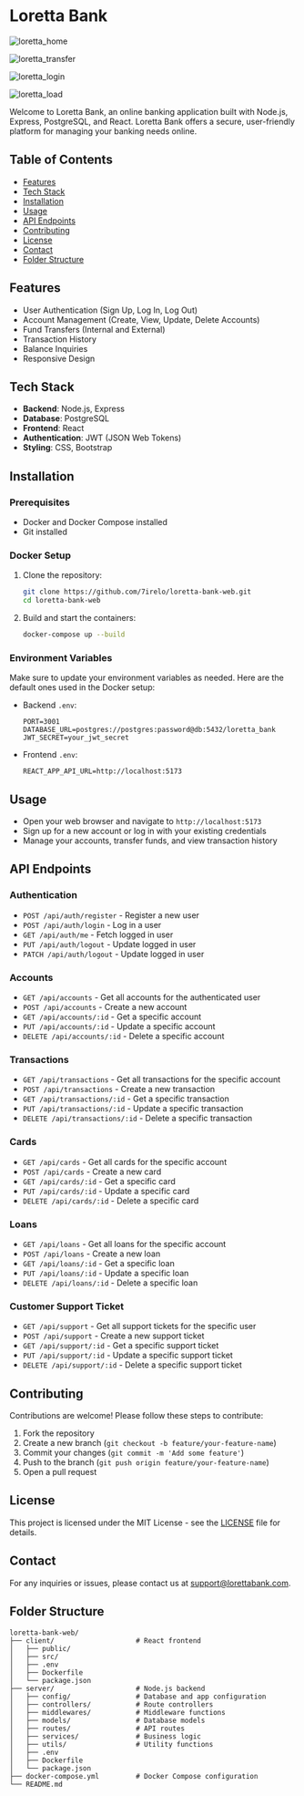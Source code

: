 # Loretta Bank

![loretta_home](https://github.com/user-attachments/assets/020920f9-7df1-4090-93e4-cff8b341ab46)

![loretta_transfer](https://github.com/user-attachments/assets/817f8b9f-13e4-499b-9ffe-33f44329045b)

![loretta_login](https://github.com/user-attachments/assets/8cc80f60-74c2-4a40-a863-2490ceb3a5a0)

![loretta_load](https://github.com/user-attachments/assets/dfd0bd1a-761e-4c9f-a6c0-5451cbf64428)

Welcome to Loretta Bank, an online banking application built with Node.js, Express, PostgreSQL, and React. Loretta Bank offers a secure, user-friendly platform for managing your banking needs online.

## Table of Contents

- [Features](#features)
- [Tech Stack](#tech-stack)
- [Installation](#installation)
- [Usage](#usage)
- [API Endpoints](#api-endpoints)
- [Contributing](#contributing)
- [License](#license)
- [Contact](#contact)
- [Folder Structure](#folder-structure)

## Features

- User Authentication (Sign Up, Log In, Log Out)
- Account Management (Create, View, Update, Delete Accounts)
- Fund Transfers (Internal and External)
- Transaction History
- Balance Inquiries
- Responsive Design

## Tech Stack

- **Backend**: Node.js, Express
- **Database**: PostgreSQL
- **Frontend**: React
- **Authentication**: JWT (JSON Web Tokens)
- **Styling**: CSS, Bootstrap

## Installation

### Prerequisites

- Docker and Docker Compose installed
- Git installed

### Docker Setup

1. Clone the repository:

    ```bash
    git clone https://github.com/7irelo/loretta-bank-web.git
    cd loretta-bank-web
    ```

2. Build and start the containers:

    ```bash
    docker-compose up --build
    ```

### Environment Variables

Make sure to update your environment variables as needed. Here are the default ones used in the Docker setup:

- Backend `.env`:

    ```env
    PORT=3001
    DATABASE_URL=postgres://postgres:password@db:5432/loretta_bank
    JWT_SECRET=your_jwt_secret
    ```

- Frontend `.env`:

    ```env
    REACT_APP_API_URL=http://localhost:5173
    ```

## Usage

- Open your web browser and navigate to `http://localhost:5173`
- Sign up for a new account or log in with your existing credentials
- Manage your accounts, transfer funds, and view transaction history

## API Endpoints

### Authentication

- `POST /api/auth/register` - Register a new user
- `POST /api/auth/login` - Log in a user
- `GET /api/auth/me` - Fetch logged in user
- `PUT /api/auth/logout` - Update logged in user
- `PATCH /api/auth/logout` - Update logged in user

### Accounts

- `GET /api/accounts` - Get all accounts for the authenticated user
- `POST /api/accounts` - Create a new account
- `GET /api/accounts/:id` - Get a specific account
- `PUT /api/accounts/:id` - Update a specific account
- `DELETE /api/accounts/:id` - Delete a specific account

### Transactions

- `GET /api/transactions` - Get all transactions for the specific account
- `POST /api/transactions` - Create a new transaction
- `GET /api/transactions/:id` - Get a specific transaction
- `PUT /api/transactions/:id` - Update a specific transaction
- `DELETE /api/transactions/:id` - Delete a specific transaction

### Cards

- `GET /api/cards` - Get all cards for the specific account
- `POST /api/cards` - Create a new card
- `GET /api/cards/:id` - Get a specific card
- `PUT /api/cards/:id` - Update a specific card
- `DELETE /api/cards/:id` - Delete a specific card

### Loans

- `GET /api/loans` - Get all loans for the specific account
- `POST /api/loans` - Create a new loan
- `GET /api/loans/:id` - Get a specific loan
- `PUT /api/loans/:id` - Update a specific loan
- `DELETE /api/loans/:id` - Delete a specific loan

### Customer Support Ticket

- `GET /api/support` - Get all support tickets for the specific user
- `POST /api/support` - Create a new support ticket
- `GET /api/support/:id` - Get a specific support ticket
- `PUT /api/support/:id` - Update a specific support ticket
- `DELETE /api/support/:id` - Delete a specific support ticket

## Contributing

Contributions are welcome! Please follow these steps to contribute:

1. Fork the repository
2. Create a new branch (`git checkout -b feature/your-feature-name`)
3. Commit your changes (`git commit -m 'Add some feature'`)
4. Push to the branch (`git push origin feature/your-feature-name`)
5. Open a pull request

## License

This project is licensed under the MIT License - see the [LICENSE](LICENSE) file for details.

## Contact

For any inquiries or issues, please contact us at [support@lorettabank.com](mailto:support@lorettabank.com).

## Folder Structure

```
loretta-bank-web/
├── client/                    # React frontend
│   ├── public/
│   ├── src/
│   ├── .env
│   ├── Dockerfile
│   └── package.json
├── server/                    # Node.js backend
│   ├── config/                # Database and app configuration
│   ├── controllers/           # Route controllers
│   ├── middlewares/           # Middleware functions
│   ├── models/                # Database models
│   ├── routes/                # API routes
│   ├── services/              # Business logic
│   ├── utils/                 # Utility functions
│   ├── .env
│   ├── Dockerfile
│   └── package.json
├── docker-compose.yml         # Docker Compose configuration
└── README.md
```
